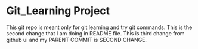 # Git_Learning Project

This git repo is meant only for git learning and try git commands.
This is the second change that I am doing in README file.
This is third change from github ui and my PARENT COMMIT is SECOND CHANGE.
